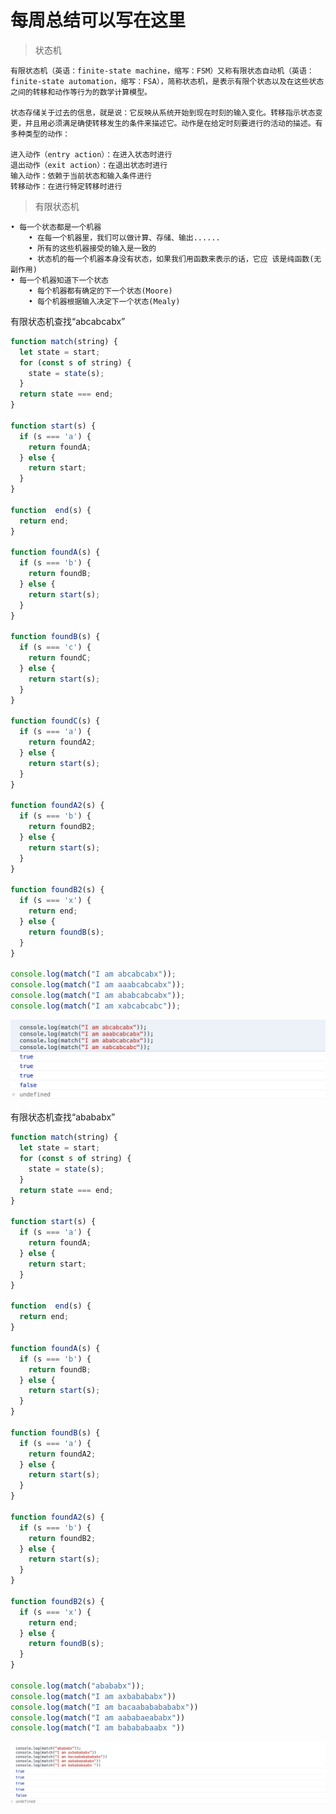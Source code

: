 # 每周总结可以写在这里

>状态机

    有限状态机（英语：finite-state machine，缩写：FSM）又称有限状态自动机（英语：finite-state automation，缩写：FSA），简称状态机，是表示有限个状态以及在这些状态之间的转移和动作等行为的数学计算模型。

    状态存储关于过去的信息，就是说：它反映从系统开始到现在时刻的输入变化。转移指示状态变更，并且用必须满足确使转移发生的条件来描述它。动作是在给定时刻要进行的活动的描述。有多种类型的动作：

    进入动作（entry action）：在进入状态时进行
    退出动作（exit action）：在退出状态时进行
    输入动作：依赖于当前状态和输入条件进行
    转移动作：在进行特定转移时进行

 >有限状态机

    • 每一个状态都是一个机器
        • 在每一个机器里，我们可以做计算、存储、输出......
        • 所有的这些机器接受的输入是一致的
        • 状态机的每一个机器本身没有状态，如果我们用函数来表示的话，它应 该是纯函数(无副作用)
    • 每一个机器知道下一个状态
        • 每个机器都有确定的下一个状态(Moore)
        • 每个机器根据输入决定下一个状态(Mealy)

有限状态机查找“abcabcabx”
```js
function match(string) {
  let state = start;
  for (const s of string) {
    state = state(s);
  }
  return state === end;
}

function start(s) {
  if (s === 'a') {
    return foundA;
  } else {
    return start;
  }
}

function  end(s) {
  return end;
}

function foundA(s) {
  if (s === 'b') {
    return foundB;
  } else {
    return start(s);
  }
}

function foundB(s) {
  if (s === 'c') {
    return foundC;
  } else {
    return start(s);
  }
}

function foundC(s) {
  if (s === 'a') {
    return foundA2;
  } else {
    return start(s);
  }
}

function foundA2(s) {
  if (s === 'b') {
    return foundB2;
  } else {
    return start(s);
  }
}

function foundB2(s) {
  if (s === 'x') {
    return end;
  } else {
    return foundB(s);
  }
}

console.log(match("I am abcabcabx")); 
console.log(match("I am aaabcabcabx"));
console.log(match("I am ababcabcabx"));
console.log(match("I am xabcabcabc"));

```
![运行结果](./image/1.png)

有限状态机查找“abababx”
```js
function match(string) {
  let state = start;
  for (const s of string) {
    state = state(s);
  }
  return state === end;
}

function start(s) {
  if (s === 'a') {
    return foundA;
  } else {
    return start;
  }
}

function  end(s) {
  return end;
}

function foundA(s) {
  if (s === 'b') {
    return foundB;
  } else {
    return start(s);
  }
}

function foundB(s) {
  if (s === 'a') {
    return foundA2;
  } else {
    return start(s);
  }
}

function foundA2(s) {
  if (s === 'b') {
    return foundB2;
  } else {
    return start(s);
  }
}

function foundB2(s) {
  if (s === 'x') {
    return end;
  } else {
    return foundB(s);
  }
}

console.log(match("abababx"));
console.log(match("I am axbabababx"))
console.log(match("I am bacaabababababx"))
console.log(match("I am aababaeababx"))
console.log(match("I am babababaabx "))

```
![运行结果](./image/2.png)
